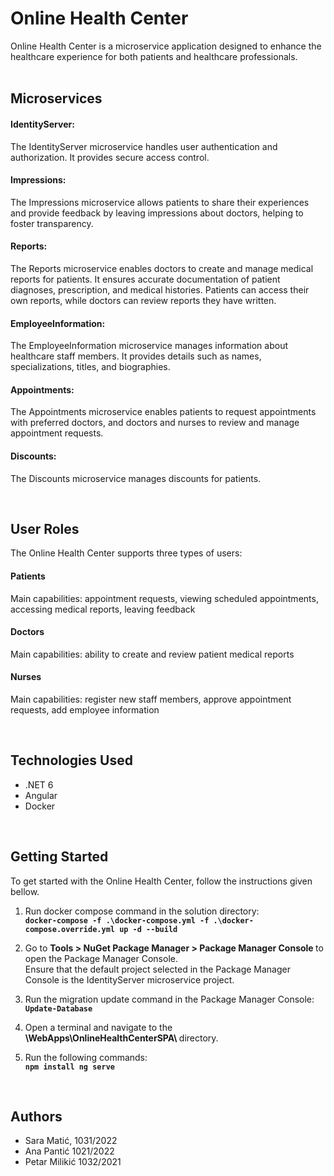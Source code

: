 # Online Health Center

Online Health Center is a microservice application designed to enhance the healthcare experience for both patients and healthcare professionals.  
<br>

## Microservices

#### IdentityServer: 
The IdentityServer microservice handles user authentication and authorization. It provides secure access control.

#### Impressions: 
The Impressions microservice allows patients to share their experiences and provide feedback by leaving impressions about doctors, helping to foster transparency.

#### Reports: 
The Reports microservice enables doctors to create and manage medical reports for patients. It ensures accurate documentation of patient diagnoses, prescription, and medical histories. Patients can access their own reports, while doctors can review reports they have written.

#### EmployeeInformation: 
The EmployeeInformation microservice manages information about healthcare staff members. It provides details such as names, specializations, titles, and biographies.

#### Appointments: 
The Appointments microservice enables patients to request appointments with preferred doctors, and doctors and nurses to review and manage appointment requests.

#### Discounts: 
The Discounts microservice manages discounts for patients.

<br>

## User Roles
The Online Health Center supports three types of users:

#### Patients
Main capabilities: appointment requests, viewing scheduled appointments, accessing medical reports, leaving feedback

#### Doctors
Main capabilities: ability to create and review patient medical reports

#### Nurses
Main capabilities: register new staff members, approve appointment requests, add employee information

<br>

## Technologies Used
- .NET 6
- Angular
- Docker

<br>

## Getting Started
To get started with the Online Health Center, follow the instructions given bellow. 

1. Run docker compose command in the solution directory: <br>
<strong> `docker-compose -f .\docker-compose.yml -f .\docker-compose.override.yml up -d --build` </strong>

2. Go to <strong> Tools > NuGet Package Manager > Package Manager Console </strong> to open the Package Manager Console. <br>
Ensure that the default project selected in the Package Manager Console is the IdentityServer microservice project.

3. Run the migration update command in the Package Manager Console: <br>
<strong> `Update-Database` </strong> 

4. Open a terminal and navigate to the <strong>\WebApps\OnlineHealthCenterSPA\ </strong> directory.

5. Run the following commands: <br>
<strong> `npm install
ng serve ` </strong> 

<br>

## Authors
- Sara Matić, 1031/2022
- Ana Pantić 1021/2022
- Petar Milikić 1032/2021

<br>
